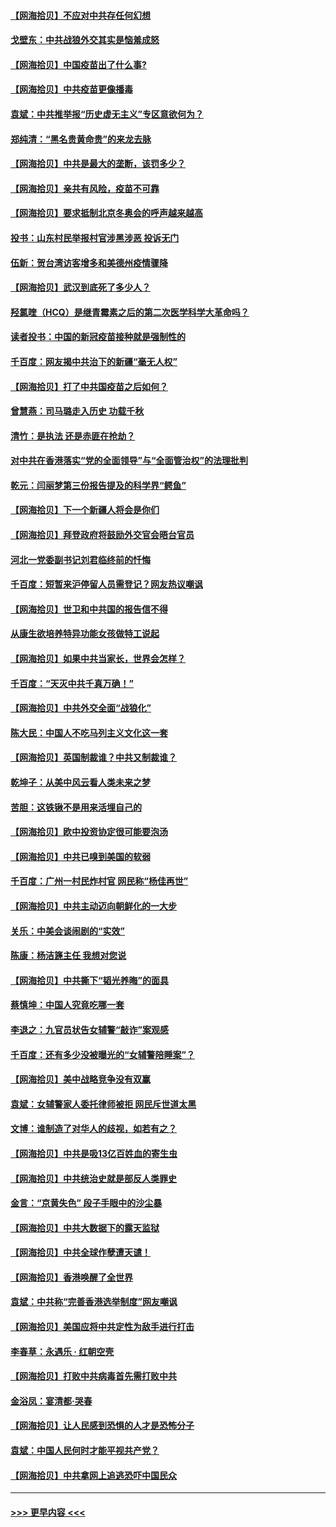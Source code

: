#### [【网海拾贝】不应对中共存任何幻想](../pages/nsc993/n12881460.md?t=04152152) 
#### [戈壁东：中共战狼外交其实是恼羞成怒](../pages/nsc993/n12880392.md?t=04152152) 
#### [【网海拾贝】中国疫苗出了什么事?](../pages/nsc993/n12879124.md?t=04152152) 
#### [【网海拾贝】中共疫苗更像播毒](../pages/nsc993/n12876631.md?t=04152152) 
#### [袁斌：中共推举报“历史虚无主义”专区意欲何为？](../pages/nsc993/n12876530.md?t=04152152) 
#### [郑纯清：“黑名贵黄命贵”的来龙去脉](../pages/nsc993/n12875589.md?t=04152152) 
#### [【网海拾贝】中共是最大的垄断，该罚多少？](../pages/nsc993/n12874006.md?t=04152152) 
#### [【网海拾贝】亲共有风险，疫苗不可靠](../pages/nsc993/n12872224.md?t=04152152) 
#### [【网海拾贝】要求抵制北京冬奥会的呼声越来越高](../pages/nsc993/n12868962.md?t=04152152) 
#### [投书：山东村民举报村官涉黑涉恶 投诉无门](../pages/nsc993/n12869726.md?t=04152152) 
#### [伍新：贺台湾访客增多和美德州疫情骤降](../pages/nsc993/n12865651.md?t=04152152) 
#### [【网海拾贝】武汉到底死了多少人？](../pages/nsc993/n12863707.md?t=04152152) 
#### [羟氯喹（HCQ）是继青霉素之后的第二次医学科学大革命吗？](../pages/nsc993/n12638564.md?t=04152152) 
#### [读者投书：中国的新冠疫苗接种就是强制性的](../pages/nsc993/n12859932.md?t=04152152) 
#### [千百度：网友揭中共治下的新疆“毫无人权”](../pages/nsc993/n12858385.md?t=04152152) 
#### [【网海拾贝】打了中共国疫苗之后如何？](../pages/nsc993/n12857866.md?t=04152152) 
#### [曾慧燕：司马璐走入历史 功载千秋](../pages/nsc993/n12856996.md?t=04152152) 
#### [清竹：是执法 还是赤匪在抢劫？](../pages/nsc993/n12856952.md?t=04152152) 
#### [对中共在香港落实“党的全面领导”与“全面管治权”的法理批判](../pages/nsc993/n12856929.md?t=04152152) 
#### [乾元：闫丽梦第三份报告提及的科学界“鳄鱼”](../pages/nsc993/n12855985.md?t=04152152) 
#### [【网海拾贝】下一个新疆人将会是你们](../pages/nsc993/n12855864.md?t=04152152) 
#### [【网海拾贝】拜登政府将鼓励外交官会晤台官员](../pages/nsc993/n12853615.md?t=04152152) 
#### [河北一党委副书记刘君临终前的忏悔](../pages/nsc993/n12849420.md?t=04152152) 
#### [千百度：短暂来沪停留人员需登记？网友热议嘲讽](../pages/nsc993/n12853497.md?t=04152152) 
#### [【网海拾贝】世卫和中共国的报告信不得](../pages/nsc993/n12850902.md?t=04152152) 
#### [从康生欲培养特异功能女孩做特工说起](../pages/nsc993/n12849289.md?t=04152152) 
#### [【网海拾贝】如果中共当家长，世界会怎样？](../pages/nsc993/n12848436.md?t=04152152) 
#### [千百度：“天灭中共千真万确！”](../pages/nsc993/n12845659.md?t=04152152) 
#### [【网海拾贝】中共外交全面“战狼化”](../pages/nsc993/n12845607.md?t=04152152) 
#### [陈大民：中国人不吃马列主义文化这一套](../pages/nsc993/n12842496.md?t=04152152) 
#### [【网海拾贝】英国制裁谁？中共又制裁谁？](../pages/nsc993/n12840909.md?t=04152152) 
#### [乾坤子：从美中风云看人类未来之梦](../pages/nsc993/n12840590.md?t=04152152) 
#### [苦胆：这铁锹不是用来活埋自己的](../pages/nsc993/n12839512.md?t=04152152) 
#### [【网海拾贝】欧中投资协定很可能要泡汤](../pages/nsc993/n12835122.md?t=04152152) 
#### [【网海拾贝】中共已嗅到美国的软弱](../pages/nsc993/n12832411.md?t=04152152) 
#### [千百度：广州一村民炸村官 网民称“杨佳再世”](../pages/nsc993/n12832380.md?t=04152152) 
#### [【网海拾贝】中共主动迈向朝鲜化的一大步](../pages/nsc993/n12829887.md?t=04152152) 
#### [关乐：中美会谈闹剧的“实效”](../pages/nsc993/n12826698.md?t=04152152) 
#### [陈康：杨洁篪主任  我想对您说](../pages/nsc993/n12826609.md?t=04152152) 
#### [【网海拾贝】中共撕下“韬光养晦”的面具](../pages/nsc993/n12826459.md?t=04152152) 
#### [蔡慎坤：中国人究竟吃哪一套](../pages/nsc993/n12826010.md?t=04152152) 
#### [李退之：九官员状告女辅警“敲诈”案观感](../pages/nsc993/n12823984.md?t=04152152) 
#### [千百度：还有多少没被曝光的“女辅警陪睡案”？](../pages/nsc993/n12822136.md?t=04152152) 
#### [【网海拾贝】美中战略竞争没有双赢](../pages/nsc993/n12822105.md?t=04152152) 
#### [袁斌：女辅警家人委托律师被拒 网民斥世道太黑](../pages/nsc993/n12822004.md?t=04152152) 
#### [文博：谁制造了对华人的歧视，如若有之？](../pages/nsc993/n12821635.md?t=04152152) 
#### [【网海拾贝】中共是吸13亿百姓血的寄生虫](../pages/nsc993/n12819191.md?t=04152152) 
#### [【网海拾贝】中共统治史就是部反人类罪史](../pages/nsc993/n12816738.md?t=04152152) 
#### [金言：“京黄失色” 段子手眼中的沙尘暴](../pages/nsc993/n12815700.md?t=04152152) 
#### [【网海拾贝】中共大数据下的露天监狱](../pages/nsc993/n12811075.md?t=04152152) 
#### [【网海拾贝】中共全球作孽遭天谴！](../pages/nsc993/n12810258.md?t=04152152) 
#### [【网海拾贝】香港唤醒了全世界](../pages/nsc993/n12809100.md?t=04152152) 
#### [袁斌：中共称“完善香港选举制度”网友嘲讽](../pages/nsc993/n12808994.md?t=04152152) 
#### [【网海拾贝】美国应将中共定性为敌手进行打击](../pages/nsc993/n12806870.md?t=04152152) 
#### [李春草：永遇乐 · 红朝空壳](../pages/nsc993/n12805365.md?t=04152152) 
#### [【网海拾贝】打败中共病毒首先需打败中共](../pages/nsc993/n12803930.md?t=04152152) 
#### [金浴凤：宴清都‧哭春](../pages/nsc993/n12801601.md?t=04152152) 
#### [【网海拾贝】让人民感到恐惧的人才是恐怖分子](../pages/nsc993/n12799347.md?t=04152152) 
#### [袁斌：中国人民何时才能平视共产党？](../pages/nsc993/n12799306.md?t=04152152) 
#### [【网海拾贝】中共拿网上追逃恐吓中国民众](../pages/nsc993/n12796905.md?t=04152152) 

----
#### [ >>> 更早内容 <<< ](../indexes/nsc993-earlier.md)
